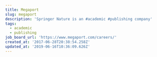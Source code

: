 ```yaml
---
title: Megaport
slug: megaport
description: 'Springer Nature is an #academic #publishing company'
tags:
  - academic
  - publishing
job_board_url: 'https://www.megaport.com/careers/'
created_at: '2017-06-28T20:38:54.258Z'
updated_at: '2019-06-16T10:36:09.626Z'
---
```

